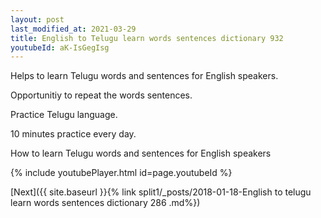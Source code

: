 ```yaml
---
layout: post
last_modified_at: 2021-03-29
title: English to Telugu learn words sentences dictionary 932 
youtubeId: aK-IsGegIsg
---
```

 
 
Helps to learn Telugu words and sentences for English speakers.

Opportunitiy to repeat the words sentences. 

Practice Telugu language. 
 
10 minutes practice every day. 
 
How to learn Telugu words and sentences for English speakers 
 
{% include youtubePlayer.html id=page.youtubeId %}
 
 
[Next]({{ site.baseurl }}{% link  split1/_posts/2018-01-18-English to telugu learn words sentences dictionary 286 .md%})
 
